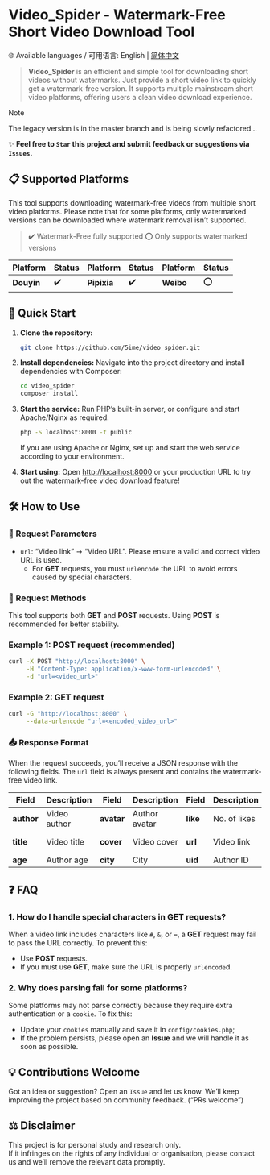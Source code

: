# Video_Spider - Watermark-Free Short Video Download Tool
🌐 Available languages / 可用语言: English | [简体中文](README.zh.md)
> **Video_Spider** is an efficient and simple tool for downloading short videos without watermarks. Just provide a short video link to quickly get a watermark-free version. It supports multiple mainstream short video platforms, offering users a clean video download experience.

> [!NOTE]  
> The legacy version is in the master branch and is being slowly refactored...

✨ **Feel free to `Star` this project and submit feedback or suggestions via `Issues`.**

## 📋 Supported Platforms

This tool supports downloading watermark-free videos from multiple short video platforms. Please note that for some platforms, only watermarked versions can be downloaded where watermark removal isn’t supported.

> ✔️ Watermark-Free fully supported
> ⭕ Only supports watermarked versions

| Platform   | Status |  Platform   | Status | Platform   | Status |
| ---------- | ------ | ----------- | ------ | ---------- | ------ |
| **Douyin** | ✔️     | **Pipixia** | ✔️     | **Weibo**  | ⭕     |

## 🚀 Quick Start

1. **Clone the repository:**

   ```bash
   git clone https://github.com/5ime/video_spider.git
   ```

2. **Install dependencies:**
   Navigate into the project directory and install dependencies with Composer:

   ```bash
   cd video_spider
   composer install
   ```

3. **Start the service:**
   Run PHP’s built-in server, or configure and start Apache/Nginx as required:

   ```bash
   php -S localhost:8000 -t public
   ```

   If you are using Apache or Nginx, set up and start the web service according to your environment.

4. **Start using:**
   Open <http://localhost:8000> or your production URL to try out the watermark-free video download feature!

## 🛠️ How to Use

### 🔑 Request Parameters

- `url`: “Video link” → “Video URL”. Please ensure a valid and correct video URL is used.
  - For **GET** requests, you must `urlencode` the URL to avoid errors caused by special characters.

### 📡 Request Methods

This tool supports both **GET** and **POST** requests. Using **POST** is recommended for better stability.

### Example 1: POST request (recommended)

```bash
curl -X POST "http://localhost:8000" \
     -H "Content-Type: application/x-www-form-urlencoded" \
     -d "url=<video_url>"
```

### Example 2: GET request

```bash
curl -G "http://localhost:8000" \
     --data-urlencode "url=<encoded_video_url>"
```

### 📤 Response Format

When the request succeeds, you’ll receive a JSON response with the following fields.
The `url` field is always present and contains the watermark-free video link.

| Field       | Description    | Field       | Description    | Field     | Description     | Field     | Description     |
| ----------- | -------------- | ----------- | -------------- | --------- | --------------- | --------- | --------------- |
| **author**  | Video author   | **avatar**  | Author avatar  | **like**  | No. of likes    | **time**  | Publish time    |
| **title**   | Video title    | **cover**   | Video cover    | **url**   | Video link      | **sex**   | Author gender   |
| **age**     | Author age     | **city**    | City           | **uid**   | Author ID       | **code**  | Status code     |

## ❓ FAQ

### 1. **How do I handle special characters in GET requests?**

When a video link includes characters like `#`, `&`, or `=`, a **GET** request may fail to pass the URL correctly. To prevent this:
- Use **POST** requests.
- If you must use **GET**, make sure the URL is properly `urlencode`d.

### 2. **Why does parsing fail for some platforms?**

Some platforms may not parse correctly because they require extra authentication or a `cookie`. To fix this:
- Update your `cookies` manually and save it in `config/cookies.php`;  
- If the problem persists, please open an **Issue** and we will handle it as soon as possible.

## 💡 Contributions Welcome

Got an idea or suggestion? Open an `Issue` and let us know. We’ll keep improving the project based on community feedback. (“PRs welcome”)

## ⚖️ Disclaimer

This project is for personal study and research only.  
If it infringes on the rights of any individual or organisation, please contact us and we’ll remove the relevant data promptly.

